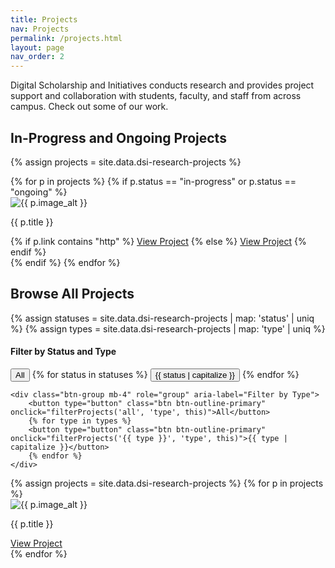 ```yaml
---
title: Projects
nav: Projects
permalink: /projects.html
layout: page
nav_order: 2
---
```



Digital Scholarship and Initiatives conducts research and provides project support and collaboration with students, faculty, and staff from across campus. Check out some of our work.

## In-Progress and Ongoing Projects
{% assign projects = site.data.dsi-research-projects %}
<div class="row">
    {% for p in projects %}
    {% if p.status == "in-progress" or p.status == "ongoing" %}
    <div class="col-md-3">
        <div class="card text-center mb-4">
            <img src="{{ p.image }}" class="card-img-top" alt="{{ p.image_alt }}">
            <div class="card-body">
                <p class="card-title">{{ p.title }}</p>
                {% if p.link contains "http" %}
                <a href="{{ p.link }}" class="btn btn-outline-primary" target="_blank">View Project</a>
                {% else %}
                <a href="{{ p.link }}" class="btn btn-outline-primary">View Project</a>
                {% endif %}
            </div>
        </div>
    </div>
    {% endif %}
    {% endfor %}
</div>

## Browse All Projects

{% assign statuses = site.data.dsi-research-projects | map: 'status' | uniq %}
{% assign types = site.data.dsi-research-projects | map: 'type' | uniq %}

#### Filter by Status and Type
<div class="filter-container">
    <div class="btn-group mb-4" role="group" aria-label="Filter by Status">
        <button type="button" class="btn btn-outline-primary" onclick="filterProjects('all', 'status', this)">All</button>
        {% for status in statuses %}
        <button type="button" class="btn btn-outline-primary" onclick="filterProjects('{{ status }}', 'status', this)">{{ status | capitalize }}</button>
        {% endfor %}
    </div>

    <div class="btn-group mb-4" role="group" aria-label="Filter by Type">
        <button type="button" class="btn btn-outline-primary" onclick="filterProjects('all', 'type', this)">All</button>
        {% for type in types %}
        <button type="button" class="btn btn-outline-primary" onclick="filterProjects('{{ type }}', 'type', this)">{{ type | capitalize }}</button>
        {% endfor %}
    </div>
</div>

<div class="row" id="projects-container">
    {% assign projects = site.data.dsi-research-projects %}
    {% for p in projects %}
    <div class="col-md-3 project-card" data-status="{{ p.status }}" data-type="{{ p.type }}">
        <div class="card text-center mb-4">
            <img src="{{ p.image }}" class="card-img-top" alt="{{ p.image_alt }}">
            <div class="card-body">
                <p class="card-title">{{ p.title }}</p>
                <a href="{{ p.link }}" class="btn btn-outline-primary" target="_blank" rel="noopener">View Project</a>
            </div>
        </div>
    </div>
    {% endfor %}
</div>

<script>
let currentStatusFilter = 'all';
let currentTypeFilter = 'all';

function filterProjects(value, filterType, button) {
    if (filterType === 'status') {
        currentStatusFilter = value;
        setActiveButton(button, 'status');
    } else if (filterType === 'type') {
        currentTypeFilter = value;
        setActiveButton(button, 'type');
    }

    var cards = document.querySelectorAll('.project-card');
    cards.forEach(function(card) {
        var statusMatch = (currentStatusFilter === 'all' || card.getAttribute('data-status') === currentStatusFilter);
        var typeMatch = (currentTypeFilter === 'all' || card.getAttribute('data-type') === currentTypeFilter);

        if (statusMatch && typeMatch) {
            card.style.display = 'block';
        } else {
            card.style.display = 'none';
        }
    });
}

function setActiveButton(button, filterType) {
    var buttonGroup = button.parentElement;
    var buttons = buttonGroup.querySelectorAll('.btn');
    buttons.forEach(function(btn) {
        btn.classList.remove('active');
    });
    button.classList.add('active');
}
</script>
